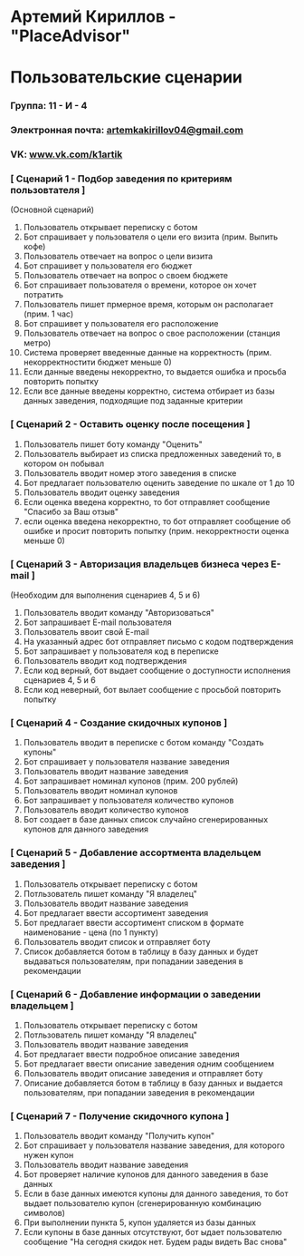 # Артемий Кириллов - "PlaceAdvisor"
# Пользовательские сценарии

### Группа: 11 - И - 4
### Электронная почта: artemkakirillov04@gmail.com
### VK: www.vk.com/k1artik


### [ Сценарий 1 - Подбор заведения по критериям пользовтателя ]

(Основной сценарий)

1. Пользователь открывает переписку с ботом
2. Бот спрашивает у пользователя о цели его визита (прим. Выпить кофе)
3. Пользователь отвечает на вопрос о цели визита
4. Бот спрашивет у пользователя его бюджет
5. Пользователь отвечает на вопрос о своем бюджете
6. Бот спрашивает пользователя о времени, которое он хочет потратить
7. Пользователь пишет прмерное время, которым он располагает (прим. 1 час)
8. Бот спрашивет у пользователя его расположение
9. Пользователь отвечает на вопрос о свое расположении (станция метро)
10. Система проверяет введенные данные на корректность (прим. некорректностити бюджет меньше 0)
11. Если данные введены некорректно, то выдается ошибка и просьба повторить попытку
12. Если все данные введены корректно, система отбирает из базы данных заведения, подходящие под заданные критерии

### [ Сценарий 2 - Оставить оценку после посещения ]

1. Пользователь пишет боту команду "Оценить"
2. Пользователь выбирает из списка предложенных заведений то, в котором он побывал
3. Пользователь вводит номер этого заведения в списке
4. Бот предлагает пользователю оценить заведение по шкале от 1 до 10
5. Пользователь вводит оценку заведения
6. Если оценка введена корректно, то бот отправляет сообщение "Спасибо за Ваш отзыв" 
7. если оценка введена некорректно, то бот отправляет сообщение об ошибке и просит повторить попытку (прим. некорректности оценка меньше 0)

### [ Сценарий 3 - Авторизация владельцев бизнеса через E-mail ]

(Необходим для выполнения сценариев 4, 5 и 6)

1. Пользователь вводит команду "Авторизоваться"
2. Бот запрашивает E-mail пользователя
3. Пользователь ввоит свой E-mail 
4. На указанный адрес бот отправляет письмо с кодом подтверждения
5. Бот запрашивает у пользователя код в переписке
6. Пользователь вводит код подтверждения
7. Если код верный, бот выдает сообщение о доступности исполнения сценариев 4, 5 и 6
8. Если код неверный, бот вылает сообщение с просьбой повторить попытку

### [ Сценарий 4 - Создание скидочных купонов ]

1. Пользователь вводит в переписке с ботом команду "Создать купоны"
2. Бот спрашивает у пользователя название заведения
3. Пользователь вводит название заведения
4. Бот запрашивает номинал купонов (прим. 200 рублей)
5. Пользователь вводит номинал купонов
6. Бот запрашивает у пользователя количество купонов
7. Пользователь вводит количество купонов
8. Бот создает в базе данных список случайно сгенерированных купонов для данного заведения

### [ Сценарий 5 - Добавление ассортмента владельцем заведения ]

1. Пользователь открывает переписку с ботом
2. Потльзователь пишет команду "Я владелец"
3. Пользователь вводит название заведения
4. Бот предлагает ввести ассортимент заведения
5. Бот предлагает ввести ассортимент  списком в формате наименование - цена (по 1 пункту)
6. Пользователь вводит список и отправляет боту
7. Список добавляется ботом в таблицу в базу данных и будет выдаваться пользователям, при попадании заведения в рекомендации

### [ Сценарий 6 - Добавление информации о заведении владельцем ]

1. Пользователь открывает переписку с ботом
2. Потльзователь пишет команду "Я владелец"
3. Пользователь вводит название заведения
4. Бот предлагает ввести подробное описание заведения
5. Бот предлагает ввести описание заведения одним сообщением
6. Пользователь вводит описание заведения и отправляет боту
7. Описание добавляется ботом в таблицу в базу данных и выдается пользователям, при попадании заведения в рекомендации

### [ Сценарий 7 - Получение скидочного купона ]

1. Пользователь вводит команду "Получить купон"
2. Бот спрашивает у пользователя название заведения, для которого нужен купон
3. Пользователь вводит название заведения
4. Бот проверяет наличие купонов для данного заведения в базе данных
5. Если в базе данных имеются купоны для данного заведения, то бот выдает пользователю купон (сгенерированную комбинацию символов)
6. При выполнении пункта 5, купон удаляется из базы данных
7. Если купоны в базе данных отсутствуют, бот ыдает пользователю сообщение "На сегодня скидок нет. Будем рады видеть Вас снова"
